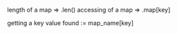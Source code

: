 length of a map => .len()
accessing of a map => .map[key]

getting a key 
value found := map_name[key]
